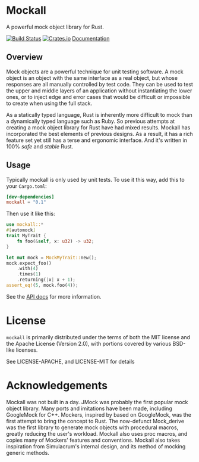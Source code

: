 # Mockall

A powerful mock object library for Rust.

[![Build Status](https://api.cirrus-ci.com/github/asomers/mockall.svg)](https://cirrus-ci.com/github/asomers/mockall)
[![Crates.io](https://img.shields.io/crates/v/mockall.svg?maxAge=2592000)](https://crates.io/crates/mockall)
[Documentation](https://docs.rs/mockall)

## Overview

Mock objects are a powerful technique for unit testing software.  A mock object
is an object with the same interface as a real object, but whose responses are
all manually controlled by test code.  They can be used to test the upper and
middle layers of an application without instantiating the lower ones, or to
inject edge and error cases that would be difficult or impossible to create
when using the full stack.

As a statically typed language, Rust is inherently more difficult to
mock than a dynamically typed language such as Ruby.  So previous attempts at
creating a mock object library for Rust have had mixed results.  Mockall has
incorporated the best elements of previous designs.  As a result, it has a rich
feature set yet still has a terse and ergonomic interface.  And it's written in
100% *safe* and *stable* Rust.

## Usage

Typically mockall is only used by unit tests.  To use it this way, add this to
your `Cargo.toml`:

```toml
[dev-dependencies]
mockall = "0.1"
```

Then use it like this:

```rust
use mockall::*
#[automock]
trait MyTrait {
    fn foo(&self, x: u32) -> u32;
}

let mut mock = MockMyTrait::new();
mock.expect_foo()
	.with(4)
	.times(1)
	.returning(|x| x + 1);
assert_eq!(5, mock.foo(4));
```

See the [API docs](https://docs.rs/mockall) for more information.

# License

`mockall` is primarily distributed under the terms of both the MIT license
and the Apache License (Version 2.0), with portions covered by various BSD-like
licenses.

See LICENSE-APACHE, and LICENSE-MIT for details

# Acknowledgements

Mockall was not built in a day.  JMock was probably the first popular mock
object library.  Many ports and imitations have been made, including GoogleMock
for C++.  Mockers, inspired by based on GoogleMock, was the first attempt to
bring the concept to Rust.  The now-defunct Mock_derive was the first library
to generate mock objects with procedural macros, greatly reducing the user's
workload.  Mockall also uses proc macros, and copies many of Mockers' features
and conventions.  Mockall also takes inspiration from Simulacrum's internal
design, and its method of mocking generic methods.
